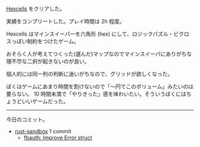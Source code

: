 [Hexcells](https://store.steampowered.com/app/265890/Hexcells/) をクリアした。

実績をコンプリートした。プレイ時間は 2h 程度。

Hexcells はマインスイーパーを六角形 (hex) にして、ロジックパズル・ピクロスっぽい制約をつけたゲーム。

おそらく人が考えてつくった(選んだ)マップなのでマインスイーパにありがちな理不尽な二択が起きないのが良い。

個人的には同一列の判断に迷いがちなので、グリッドが欲しくなった。

ぼくはゲームにあまり時間を割けないので「〜円でこのボリューム」みたいのは要らない。 10 時間未満で「やりきった」感を味わいたい。そういうぼくにはちょうどいいゲームだった。

---

今日のコミット。

- [rust-sandbox](https://github.com/bouzuya/rust-sandbox) 1 commit
  - [fbauth: Improve Error struct](https://github.com/bouzuya/rust-sandbox/commit/051e67ab1ad200c9c7835e28101db055d87853c6)
